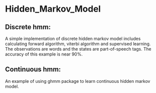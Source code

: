 # Hidden_Markov_Model

<h2>Discrete hmm:</h2>
A simple implementation of discrete hidden markov model includes calculating forward algorithm, viterbi algorithm and supervised learning. The observations are words and the states are part-of-speech tags. The accuracy of this example is near 90%.

<h2>Continuous hmm:</h2>
An example of using ghmm package to learn continuous hidden markov model.
